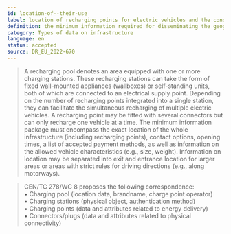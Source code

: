 ```yaml
---
id: location-of--their-use
label: location of recharging points for electric vehicles and the conditions for their use
definition: the minimum information required for disseminating the geographic location of recharging infrastructure (recharging pools), dedicated to electric vehicles, including the exact position of recharging points along with the conditions for their use.
category: Types of data on infrastructure
language: en
status: accepted
source: DR_EU_2022-670
---
```


>A recharging pool denotes an area equipped with one or more charging stations. These recharging stations can take the form of fixed wall-mounted appliances (wallboxes) or self-standing units, both of which are connected to an electrical supply point. Depending on the number of recharging points integrated into a single station, they can facilitate the simultaneous recharging of multiple electric vehicles. A recharging point may be fitted with several connectors but can only recharge one vehicle at a time. The minimum information package must encompass the exact location of the whole infrastructure (including recharging points), contact options, opening times, a list of accepted payment methods, as well as information on the allowed vehicle characteristics (e.g., size, weight). Information on location may be separated into exit and entrance location for larger areas or areas with strict rules for driving directions (e.g., along motorways).

> CEN/TC 278/WG 8 proposes the following correspondence:\
•	Charging pool (location data, brandname, charge point operator)\
•	Charging stations (physical object, authentication method)\
•	Charging points (data and attributes related to energy delivery)\
•	Connectors/plugs (data and attributes related to physical connectivity)

